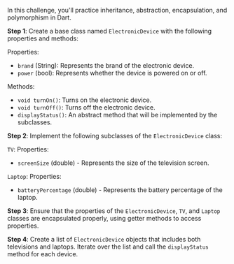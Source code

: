 In this challenge, you'll practice inheritance, abstraction, encapsulation, and polymorphism in Dart. 

**Step 1**: Create a base class named `ElectronicDevice` with the following properties and methods:

Properties:
- `brand` (String): Represents the brand of the electronic device.
- `power` (bool): Represents whether the device is powered on or off.

Methods:
- `void turnOn()`: Turns on the electronic device.
- `void turnOff()`: Turns off the electronic device.
- `displayStatus()`: An abstract method that will be implemented by the subclasses.


**Step 2**: Implement the following subclasses of the `ElectronicDevice` class:

`TV`:
Properties:
- `screenSize` (double) - Represents the size of the television screen.

`Laptop`:
Properties:
- `batteryPercentage` (double) - Represents the battery percentage of the laptop.

**Step 3**: Ensure that the properties of the `ElectronicDevice`, `TV`, and `Laptop` classes are encapsulated properly, using getter methods to access properties.

**Step 4**: Create a list of `ElectronicDevice` objects that includes both televisions and laptops.
Iterate over the list and call the `displayStatus` method for each device.